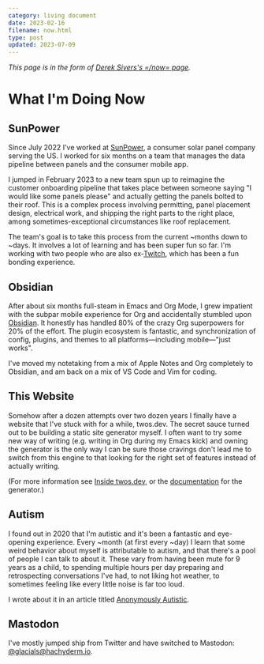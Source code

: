 ```yaml
---
category: living document
date: 2023-02-16
filename: now.html
type: post
updated: 2023-07-09
---
```


_This page is in the form of [Derek Sivers's =/now= page](https://sive.rs/now)._

# What I'm Doing Now

## SunPower

Since July 2022 I've worked at [SunPower](https://sunpower.com), a consumer solar panel
company serving the US. I worked for six months on a team that manages
the data pipeline between panels and the consumer mobile app.

I jumped in February 2023 to a new team spun up to reimagine the
customer onboarding pipeline that takes place between someone saying
"I would like some panels please" and actually getting the panels
bolted to their roof. This is a complex process involving permitting,
panel placement design, electrical work, and shipping the right parts
to the right place, among sometimes-exceptional circumstances like
roof replacement.

The team's goal is to take this process from the current ~months down
to ~days. It involves a lot of learning and has been super fun so
far. I'm working with two people who are also ex-[Twitch](https://twitch.tv), which has
been a fun bonding experience.

## Obsidian

After about six months full-steam in Emacs and Org Mode, I grew impatient with the subpar mobile experience for Org and accidentally stumbled upon [Obsidian](https://obsidian.md). It honestly has handled 80% of the crazy Org superpowers for 20% of the effort. The plugin ecosystem is fantastic, and synchronization of config, plugins, and themes to all platforms—including mobile—"just works".

I've moved my notetaking from a mix of Apple Notes and Org completely to Obsidian, and am back on a mix of VS Code and Vim for coding.

## This Website

Somehow after a dozen attempts over two dozen years I finally have a
website that I've stuck with for a while, twos.dev. The secret sauce
turned out to be building a static site generator myself. I often want to try some new
way of writing (e.g. writing in Org during my Emacs kick) and owning the generator is the only way I can be
sure those cravings don't lead me to switch from this engine to that looking for
the right set of features instead of actually writing.

(For more information see [Inside twos.dev](/meta.html), or the [documentation](/winter) for
the generator.)

## Autism

I found out in 2020 that I'm autistic and it's been a fantastic and
eye-opening experience. Every ~month (at first every ~day) I learn
that some weird behavior about myself is attributable to autism, and
that there's a pool of people I can talk to about it. These vary from
having been mute for 9 years as a child, to spending multiple hours
per day preparing and retrospecting conversations I've had, to not
liking hot weather, to sometimes feeling like every little noise is
far too loud.

I wrote about it in an article titled [Anonymously Autistic](/autism.html).

## Mastodon

I've mostly jumped ship from Twitter and have switched to Mastodon:
[@glacials@hachyderm.io](https://hachyderm.io/@glacials).
